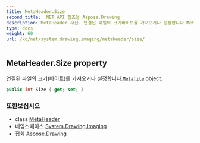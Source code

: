 ```yaml
---
title: MetaHeader.Size
second_title: .NET API 참조용 Aspose.Drawing
description: MetaHeader 재산. 연결된 파일의 크기바이트를 가져오거나 설정합니다.Metafile object.
type: docs
weight: 60
url: /ko/net/system.drawing.imaging/metaheader/size/
---
```

## MetaHeader.Size property

연결된 파일의 크기(바이트)를 가져오거나 설정합니다.[`Metafile`](../../metafile/) object.

```csharp
public int Size { get; set; }
```

### 또한보십시오

* class [MetaHeader](../)
* 네임스페이스 [System.Drawing.Imaging](../../metaheader/)
* 집회 [Aspose.Drawing](../../../)


